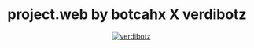 # project.web by botcahx X verdibotz
<p align="center">
  <a href="https://ibb.co/QQX130c"><img src="http://readme-typing-svg.herokuapp.com?color=1C71FA&center=true&vCenter=true&multiline=false&lines=colaboration'+by+verdi&tioxd.;'tanks my firead🗿." alt="verdibotz">
</p>
